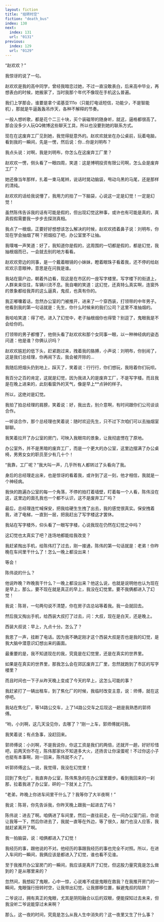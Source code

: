 ```yaml
---
layout: fiction
title: "扭转时空"
fiction: "death_bus"
index: 130
next:
  index: 131
  url: "0131"
previous:
  index: 129
  url: "0129"
---
```

“赵欢欢？”

我惊讶的说了一句。

赵欢欢是我的高中同学，曾经我暗恋过她，不过一直没敢表白，后来高中毕业，再想表白的时候，她搬家了，当时我那个年代不像现在手机这么普遍。

我们上学那会，谁要是拿个诺基亚111o（只能打电话短信，功能少，不是智能机），那就是牛逼轰轰吊炸天，各种不解释的节奏。

一般人想听歌，都是花个二三十块，买个装磁带的随身听，就这，逼格都很高了。那会没多少人玩QQ微博这些聊天工具，所以也没要到她的联系方式。

现在在这废弃工厂见到她，我觉得挺意外的。赵欢欢就坐在办公桌前，玩着电脑，看到我的一瞬间，先是一愣，然后说：你...你是刘明布？

我点头说：对啊，我是刘明布，你怎么在这废弃工厂里？

赵欢欢一愣，侧头看了一眼四周，笑道：这是博明投资有限公司啊，怎么会是废弃工厂？

她还像当年那样，扎着一束马尾辫，说话时晃动脑袋，甩动乌黑的马尾，还是那样的清纯。

赵欢欢的话给我说懵了，我用力的拍了一下脑袋，心说这一定是幻觉！一定是幻觉！

虽然陈伟告诉我的话有可能是假的，但出现幻觉这种事，或许也有可能是真的，真真假假需要我一步步去探测真相。

我点了一根烟，正要好好想想该怎么解决的时候，赵欢欢捂着鼻子说：刘明布，你现在学会抽烟了啊？把烟掐了吧，办公室里不让抽。

我噗嗤一声笑道：好了，我知道你是假的，这周围的一切都是假的，都是幻觉，我抽根烟而已，一会就去别的地方看看。

赵欢欢旁边的同事，是一个戴着眼镜的小妹妹，瞪着眼珠子看着我，还不停的给赵欢欢示意眼神，意思是在问我是谁。

我站在窗户边，朝着外边看，现这是在市区的一座写字楼里。写字楼下的街道上，人群来来往往，车辆川流不息。我自嘲的笑道：这幻觉，还真特么真实啊，连窗外的景象都给我弄的这么逼真，鬼叔，也真有你的。

我正嘟囔着话，忽然办公室的门被推开，进来了一个穿西装，打领带的中年男子。他看到我的第一句话就是：先生，你什么时候来的我们公司？这里不准抽烟的。

我哈哈笑道：得了吧，进入了幻觉中，老子抽根烟你也得管？别逗了，鬼眼我是不会给你的。

打领带的男子都懵了，他侧头看了赵欢欢和那个女同事一眼，以一种神经病的姿态问道：他是谁？你俩认识吗？

赵欢欢尴尬的低下头，赶紧跑过来，拽着我的胳膊，小声说：刘明布，你别闹了，这是我们总经理，你再闹下去，我会被开除的...

我随后把烟头扔到地上，踩灭了，笑着说：行行行，你们想玩，我陪着你们玩呗。

我百分之百的肯定，这就是幻觉，因为我进入的是废弃工厂，不是写字楼。而且我是在晚上进来的，此刻看窗外的天气，像是早上**点钟的样子。

所以，这绝对是幻觉。

我拍了拍总经理的肩膀，笑着说：好，我出去，别介意啊，有时间跟你们公司谈谈合作。

一听谈合作，那个总经理也笑着说：随时欢迎先生，只不过下次咱们可以去抽烟室聊聊。

我笑着拉开了办公室的房门，可映入我眼帘的景象，让我彻底愣在了原地。

办公室外，并不是黑暗的废弃工厂，而是一个更大的办公室，这里边摆满了办公桌椅，男男女女的职员至少有几十个！

“我靠，工厂呢？”我大叫一声，几乎所有人都转过了头看向了我。

身后的总经理走出来，也是惊讶的看着我，或许到了这一刻，他才相信，我就是一个神经病。

我快的跑遍办公室的每一个角落，不停的拍打着墙壁，盯着每一个人看，陈伟没在这，这里边的面孔我也一个都不认识，这不是废弃工厂吗？

最后，总经理连忙喊保安，把我给硬生生拽了出去，我的感觉很真实。保安拽着我，进了电梯，一直到一层，把我赶出了写字楼这才罢休。

我站在写字楼外，仰头看了一眼写字楼，心说我现在仍然在幻觉之中吗？

这幻觉也太真实了吧？连场地都能给我改变？

我赶紧掏出手机，给陈伟打了过去，刚一接通，陈伟的第一句话就是：老弟！你昨晚在车间里干什么了！怎么一晚上都没出来！

等会！

陈伟说的什么？

他说昨晚？昨晚我干什么？一晚上都没出来？他这么说，也就是说明他也认为现在是早上，那么，要不现在就是真正的早上，我没在幻觉里。要不我俩都进入了幻觉！

我说：陈哥，一句两句说不清楚，你在房子店总站等着我。我一会就回去。

然后我又掏出手机，给西装大叔打了过去，问：大叔，现在是白天，还是晚上。

西装大叔说：早上，九点十分。怎么了？

我恩了一声，挂断了电话。因为我不确定刚才这个西装大叔是否也是我的幻觉，是我大脑中潜意识幻想出来的画面。

最重要的是，我不知道现在的我，究竟是在幻觉里，还是在真实的世界里。

如果是在真实的世界里，那我怎么会在郊区废弃工厂里，忽然就跑到了市区的写字楼里？

而且时间也一下子从昨天晚上变成了今天的早上，这怎么可能的事？

我赶紧打了一辆出租车，到了焦化厂的时候，我临时改变主意，说：师傅，就在这停吧。

我站在焦化厂，等14路公交车，上了14路公交车之后现这一趟是我熟悉的郭师傅。

“哟，小刘啊，这几天没见你，去哪了？”刚一上车，郭师傅就问我。

我笑着说：有点急事，没赶回来。

郭师傅说：小刘啊，不是我说你，你这工资是我们的两倍，还就开一趟，好好珍惜吧，前两天你不在，陈伟那家伙不知道多大火，还扬言让你滚蛋呢！不过你这小子也挺有本事啊，刚一回来，陈伟就不火了。

听郭师傅这么一说，我觉得，我没在幻觉里！

回到了焦化厂，我直奔办公室，陈伟焦急的在办公室里踱步。看到我回来的一刹那，拉着我进了办公室，砰的一下就关上了门。

“老弟，昨晚上你进车间里干什么了？我等你了大半夜啊！”

我说：陈哥，你先告诉我，你昨天晚上跟我一起进去了吗？

陈伟说：进去了啊。咱俩进了车间里，然后一直往前走，在一间办公室门前，你说让我等一下，然后你进去了，我就一直等在外边，等了很久，敲门也没人应答，我就赶紧离开了啊。

我一拍脑袋，说：咱俩都进入了幻觉！

我经历的事，跟他说的不对。他经历的事跟我经历的事也完全不对照。所以，在进入车间的一瞬间，我俩应该是都进入了幻觉，谁也看不见谁。

至于我推开办公室房门的一瞬间，我应该是离开了幻觉，但这股力量究竟是怎么做到的？是从哪里来的？

忽然间，我想起了鬼眼，心中一惊，心说难不成是鬼眼在救我？在我推开房门的一瞬间，鬼眼强行扭转时空，让我带出幻觉，让我挪移位置，躲避鬼叔的陷阱？

二爷说过，拥有真正的鬼眼，尤其是阴阳融合以后的双眼，便能探知过去未来，但我没听二爷说能穿过未来啊？

那么，这一夜的时间，究竟是怎么从我人生中消失的？这一夜里又生了什么事？